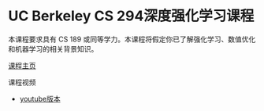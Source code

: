 # UC Berkeley CS 294深度强化学习课程
本课程要求具有 CS 189 或同等学力。本课程将假定你已了解强化学习、数值优化和机器学习的相关背景知识。

[课程主页](https://www.youtube.com/playlist?list=PLqYmG7hTraZDNJre23vqCGIVpfZ_K2RZs)

课程视频
+ [youtube版本](https://www.youtube.com/playlist?list=PLkFD6_40KJIznC9CDbVTjAF2oyt8_VAe3)
